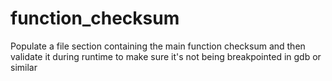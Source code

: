 # function_checksum

Populate a file section containing the main function checksum and then validate it during runtime to make sure it's not being breakpointed in gdb or similar
